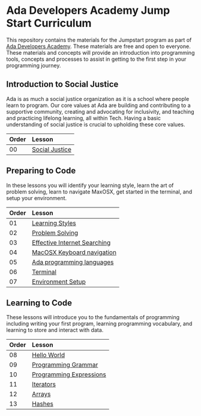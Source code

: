 # Ada Developers Academy Jump Start Curriculum

This repository contains the materials for the Jumpstart program as part of [Ada Developers Academy](http://adadevelopersacademy.org/). These materials are free and open to everyone. These materials and concepts will provide an introduction into programming tools, concepts and processes to assist in getting to the first step in your programming journey.

## Introduction to Social Justice
Ada is as much a social justice organization as it is a school where people learn to program. Our core values at Ada are building and contributing to a supportive community, creating and advocating for inclusivity, and teaching and practicing lifelong learning, all within Tech. Having a basic understanding of social justice is crucial to upholding these core values.

| Order | Lesson |
| :--- | :--- |
| 00 | [Social Justice](lessons/social-justice/) |

## Preparing to Code 
In these lessons you will identify your learning style, learn the art of problem solving, learn to navigate MaxOSX, get started in the terminal, and setup your environment.

| Order | Lesson |
| :--- | :--- |
| 01 | [Learning Styles](lessons/learning-styles/) |
| 02 | [Problem Solving](lessons/problem-solving/) |
| 03 | [Effective Internet Searching](lessons/effective-internet-searching/) |
| 04 | [MacOSX Keyboard navigation](lessons/keyboard-navigation/) |
| 05 | [Ada programming languages](./lessons/ada-languages) |
| 06 | [Terminal](./lessons/terminal/) |
| 07 | [Environment Setup](./lessons/environment-setup/) |

## Learning to Code
These lessons will introduce you to the fundamentals of programming including writing your first program, learning programming vocabulary, and learning to store and interact with data.

| Order | Lesson |
| :--- | :--- |
| 08 | [Hello World](./lessons/hello-world/) |
| 09 | [Programming Grammar](./lessons/programming-grammar/) |
| 10 | [Programming Expressions](./lessons/programming-expressions/) |
| 11 | [Iterators](./lessons/iterators/) |
| 12 | [Arrays](./lessons/arrays) |
| 13 | [Hashes](./lessons/hashes) |
